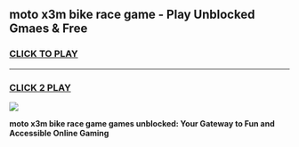 
## moto x3m bike race game - Play Unblocked Gmaes & Free
<h3>
<a href="https://news.freeplayer.one?title=moto_x3m_bike_race_game&ref=16F">CLICK TO PLAY</a></h3>
<hr>

<h3>
<a href="https://news.freeplayer.one?title=moto_x3m_bike_race_game&ref=16F">CLICK 2 PLAY</a>
  
</h3>

<a href="https://news.freeplayer.one?title=moto_x3m_bike_race_game&ref=16F/"><img src="https://clearcache.store/games.png"></a>


**moto x3m bike race game games unblocked: Your Gateway to Fun and Accessible Online Gaming**
